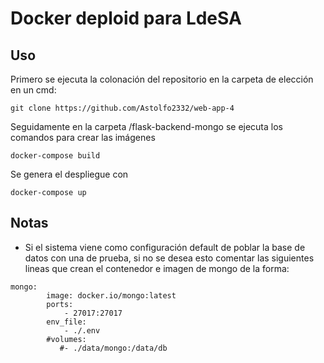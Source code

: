 # Docker deploid para LdeSA

## Uso
Primero se ejecuta la colonación del repositorio en la carpeta de elección en un cmd:
```
git clone https://github.com/Astolfo2332/web-app-4
```
Seguidamente en la carpeta /flask-backend-mongo se ejecuta los comandos para crear las imágenes 
```
docker-compose build
```
Se genera el despliegue con 
```
docker-compose up
```


## Notas
- Si el sistema viene como configuración default de poblar la base de datos con una de prueba, si no se desea esto comentar las siguientes lineas que crean el contenedor e imagen de mongo de la forma:

```
mongo:
        image: docker.io/mongo:latest
        ports:
            - 27017:27017
        env_file:
            - ./.env
        #volumes:
           #- ./data/mongo:/data/db

```
